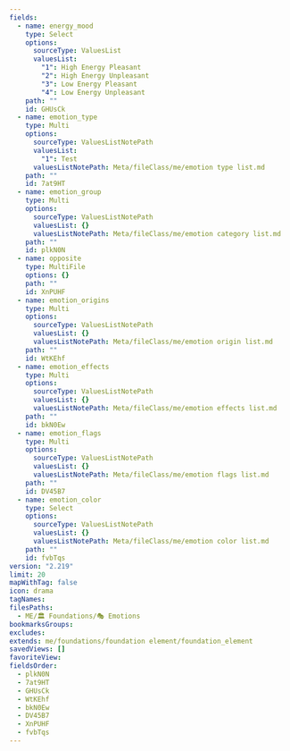 ```yaml
---
fields:
  - name: energy_mood
    type: Select
    options:
      sourceType: ValuesList
      valuesList:
        "1": High Energy Pleasant
        "2": High Energy Unpleasant
        "3": Low Energy Pleasant
        "4": Low Energy Unpleasant
    path: ""
    id: GHUsCk
  - name: emotion_type
    type: Multi
    options:
      sourceType: ValuesListNotePath
      valuesList:
        "1": Test
      valuesListNotePath: Meta/fileClass/me/emotion type list.md
    path: ""
    id: 7at9HT
  - name: emotion_group
    type: Multi
    options:
      sourceType: ValuesListNotePath
      valuesList: {}
      valuesListNotePath: Meta/fileClass/me/emotion category list.md
    path: ""
    id: plkN0N
  - name: opposite
    type: MultiFile
    options: {}
    path: ""
    id: XnPUHF
  - name: emotion_origins
    type: Multi
    options:
      sourceType: ValuesListNotePath
      valuesList: {}
      valuesListNotePath: Meta/fileClass/me/emotion origin list.md
    path: ""
    id: WtKEhf
  - name: emotion_effects
    type: Multi
    options:
      sourceType: ValuesListNotePath
      valuesList: {}
      valuesListNotePath: Meta/fileClass/me/emotion effects list.md
    path: ""
    id: bkN0Ew
  - name: emotion_flags
    type: Multi
    options:
      sourceType: ValuesListNotePath
      valuesList: {}
      valuesListNotePath: Meta/fileClass/me/emotion flags list.md
    path: ""
    id: DV45B7
  - name: emotion_color
    type: Select
    options:
      sourceType: ValuesListNotePath
      valuesList: {}
      valuesListNotePath: Meta/fileClass/me/emotion color list.md
    path: ""
    id: fvbTqs
version: "2.219"
limit: 20
mapWithTag: false
icon: drama
tagNames: 
filesPaths:
  - ME/🏛️ Foundations/🎭 Emotions
bookmarksGroups: 
excludes: 
extends: me/foundations/foundation element/foundation_element
savedViews: []
favoriteView: 
fieldsOrder:
  - plkN0N
  - 7at9HT
  - GHUsCk
  - WtKEhf
  - bkN0Ew
  - DV45B7
  - XnPUHF
  - fvbTqs
---
```

